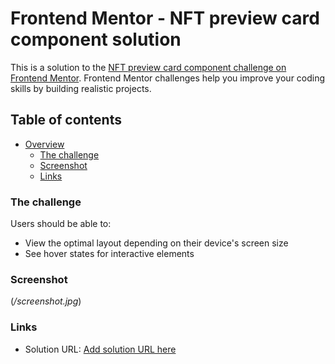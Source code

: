 # Frontend Mentor - NFT preview card component solution

This is a solution to the [NFT preview card component challenge on Frontend Mentor](https://www.frontendmentor.io/challenges/nft-preview-card-component-SbdUL_w0U). Frontend Mentor challenges help you improve your coding skills by building realistic projects. 

## Table of contents

- [Overview](#overview)
  - [The challenge](#the-challenge)
  - [Screenshot](#screenshot)
  - [Links](#links)


### The challenge

Users should be able to:

- View the optimal layout depending on their device's screen size
- See hover states for interactive elements

### Screenshot

(*/screenshot.jpg*)


### Links

- Solution URL: [Add solution URL here](nft-card-frontend-mentor.netlify.app)








